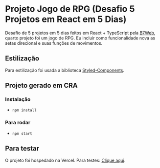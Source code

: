 # Projeto Jogo de RPG (Desafio 5 Projetos em React em 5 Dias)

Desafio de 5 projetos em 5 dias feitos em React + TypeScript pela [B7Web](https://b7web.com.br/), quarto projeto foi um jogo de RPG. Eu incluir como funcionalidade nova as setas direcional e suas funções de movimentos.

## Estilização
Para estilização foi usada a biblioteca [Styled-Components](https://styled-components.com/).

## Projeto gerado em CRA

### Instalação
- `npm install`

### Para rodar
- `npm start`

## Para testar
O projeto foi hospedado na Vercel. Para testes: [Clique aqui](https://react-d5react-galley.vercel.app/).